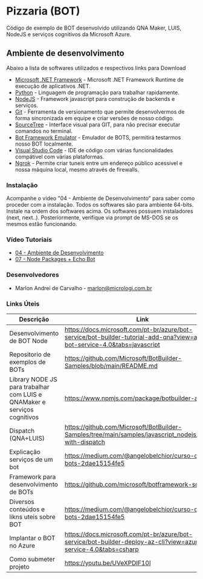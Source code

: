 # Pizzaria (BOT)

Código de exemplo de BOT desenvolvido utilizando QNA Maker, LUIS, NodeJS e serviços cognitivos da Microsoft Azure.

## Ambiente de desenvolvimento

Abaixo a lista de softwares utilizados e respectivos links para Download
 
* [Microsoft .NET Framework](https://www.microsoft.com/pt-BR/download/details.aspx?id=55167) - Microsoft .NET Framework Runtime de execução de aplicativos .NET.
* [Python](https://www.python.org/ftp/python/3.8.5/python-3.8.5.exe) - Linguagem de programação para trabalhar rapidamente.
* [NodeJS](https://nodejs.org/dist/v12.18.3/node-v12.18.3-x64.msi) - Framework javascript para construção de backends e serviços.
* [Git](https://git-scm.com/download/win) - Ferramenta de versionamento que permite desenvolvermos de forma sincronizada em equipe e criar versões de nosso código.
* [SourceTree](https://product-downloads.atlassian.com/software/sourcetree/windows/ga/SourceTreeSetup-3.3.9.exe) - Interface visual para GIT, para não precisar executar comandos no terminal.
* [Bot Framework Emulator](https://github.com/microsoft/BotFramework-Emulator/releases/download/v4.10.0/BotFramework-Emulator-4.10.0-windows-setup.exe) - Emulador de BOTS, permitirá testarmos nosso BOT localmente.
* [Visual Studio Code](https://code.visualstudio.com/download#) - IDE de código com várias funcionalidades compátivel com várias plataformas.
* [Ngrok](https://ngrok.com/) - Permite criar tuneis entre um endereço público acessivel e nossa máquina local, mesmo através de firewalls.

### Instalação

Acompanhe o vídeo "04 - Ambiente de Desenvolvimento" para saber como proceder com a instalação. Todos os softwares são para ambiente 64-bits. Instale na ordem dos softwares acima. Os softwares possuem instaladores (next, next..). Posteriormente, verifique via prompt de MS-DOS se os mesmos estão funcionando. 

### Vídeo Tutoriais
* [04 - Ambiente de Desenvolvimento](https://youtu.be/7HDay4TZdTw)
* [07 - Node Packages + Echo Bot](https://youtu.be/J9VPajWrxxg)

### Desenvolvedores
* Marlon Andrei de Carvalho - <marlon@micrologi.com.br>

### Links Úteis

| Descrição | Link |
| ------ | ------ |
| Desenvolvimento de BOT Node | https://docs.microsoft.com/pt-br/azure/bot-service/bot-builder-tutorial-add-qna?view=azure-bot-service-4.0&tabs=javascript |
| Repositorio de exemplos de BOTs | https://github.com/Microsoft/BotBuilder-Samples/blob/main/README.md |
| Library NODE JS para trabalhar com LUIS e QNAMaker e serviços cognitivos | https://www.npmjs.com/package/botbuilder-ai |
| Dispatch (QNA+LUIS) | https://github.com/Microsoft/BotBuilder-Samples/tree/main/samples/javascript_nodejs/14.nlp-with-dispatch |
| Explicação serviços de um bot | https://medium.com/@angelobelchior/curso-de-bots-2dae15154fe5 |
| Framework para desenvolvimento de BOTs | https://github.com/microsoft/botframework-sdk |
| Diversos conteúdos e likns uteis sobre BOT | https://medium.com/@angelobelchior/curso-de-bots-2dae15154fe5 |
| Implantar o BOT no Azure | https://docs.microsoft.com/pt-br/azure/bot-service/bot-builder-deploy-az-cli?view=azure-bot-service-4.0&tabs=csharp |
| Como submeter projeto | https://youtu.be/UVeXPDIF10I |
